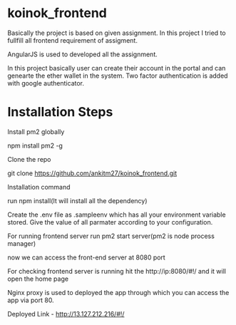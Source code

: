 # koinok_frontend

Basically the project is based on given assignment. In this project I tried to fullfill all frontend requirement of assigment.

AngularJS is used to developed all the assignment.

In this project basically user can create their account in the portal and can genearte the ether wallet in the system. 
Two factor authentication is added with google authenticator. 

# Installation Steps

Install pm2 globally 

npm install pm2 -g

Clone the repo 

git clone https://github.com/ankitm27/koinok_frontend.git


Installation command

run npm install(It will install all the dependency) 

Create the .env file as .sampleenv which has all your environment variable stored. Give the value of all parmater 
according to your configuration.      

For running frontend server run pm2 start server(pm2 is node process manager)

now we can access the front-end server at 8080 port

For checking frontend server is running hit the http://ip:8080/#!/ and it will open the home page

Nginx proxy is used to deployed the app through which you can access the app via port 80. 

Deployed Link - http://13.127.212.216/#!/





